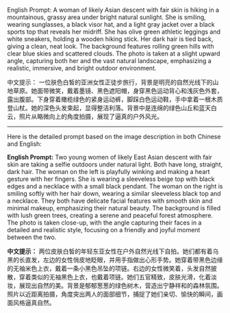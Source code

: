 
English Prompt: A woman of likely Asian descent with fair skin is hiking in a mountainous, grassy area under bright natural sunlight. She is smiling, wearing sunglasses, a black visor hat, and a light gray jacket over a black sports top that reveals her midriff. She has olive green athletic leggings and white sneakers, holding a wooden hiking stick. Her dark hair is tied back, giving a clean, neat look. The background features rolling green hills with clear blue skies and scattered clouds. The photo is taken at a slight upward angle, capturing both her and the vast natural landscape, emphasizing a realistic, immersive, and bright outdoor environment.

中文提示： 一位肤色白皙的亚洲女性正徒步旅行，背景是明亮的自然光线下的山地草原。她面带微笑，戴着墨镜、黑色遮阳帽，身穿黑色运动背心和浅灰色外套，露出腹部。下身穿着橄榄绿色的紧身运动裤，脚踩白色运动鞋，手中拿着一根木质登山杖。她的深色头发束起，显得整洁利落。背景中是连绵的绿色山丘和蓝天白云，照片从略微向上的角度拍摄，展现了逼真的户外风光。


----


Here is the detailed prompt based on the image description in both Chinese and English:

**English Prompt:**
Two young women of likely East Asian descent with fair skin are taking a selfie outdoors under natural light. Both have long, straight, dark hair. The woman on the left is playfully winking and making a heart gesture with her fingers. She is wearing a sleeveless beige top with black edges and a necklace with a small black pendant. The woman on the right is smiling softly with her hair down, wearing a similar sleeveless black top and a necklace. They both have delicate facial features with smooth skin and minimal makeup, emphasizing their natural beauty. The background is filled with lush green trees, creating a serene and peaceful forest atmosphere. The photo is taken close-up, with the angle capturing their faces in a detailed and realistic style, focusing on a friendly and joyful moment between the two.

**中文提示：**
两位皮肤白皙的年轻东亚女性在户外自然光线下自拍。她们都有着乌黑的长直发，左边的女性俏皮地眨眼，并用手指做出心形手势。她穿着带黑色边缘的无袖米色上衣，戴着一条小黑色吊坠的项链。右边的女性微笑着，头发自然披散，穿着类似的无袖黑色上衣，也戴着项链。她们五官精致，皮肤光滑，化着淡妆，展现出自然的美。背景是郁郁葱葱的绿色树木，营造出宁静祥和的森林氛围。照片以近距离拍摄，角度突出两人的面部细节，捕捉了她们亲切、愉快的瞬间，画面风格逼真自然。